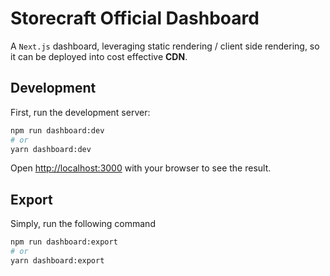 # **Storecraft** Official Dashboard
A `Next.js` dashboard, leveraging static rendering / client side rendering,
so it can be deployed into cost effective **CDN**.


## Development

First, run the development server:

```bash
npm run dashboard:dev
# or
yarn dashboard:dev
```

Open [http://localhost:3000](http://localhost:3000) with your browser to see the result.


## Export

Simply, run the following command

```bash
npm run dashboard:export
# or
yarn dashboard:export
```
